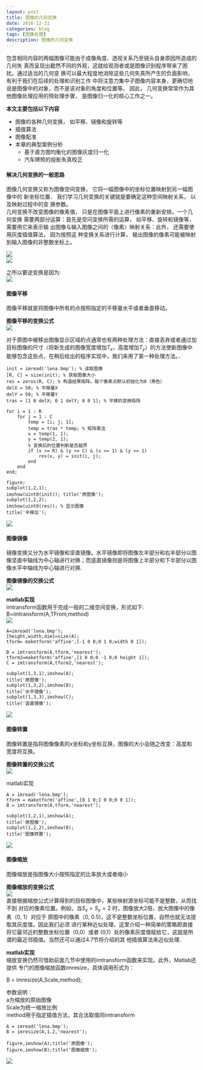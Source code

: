 ```yaml
---
layout: post
title: 图像的几何变换
date: 2016-12-21
categories: blog
tags: [图像处理]
description: 图像的几何变换
---
```


包含相同内容的两幅图像可能由于成像角度、透视关系乃至镜头自身原因所造成的几何失
真而呈现出截然不同的外观，这就给观测者或是图像识别程序带来了困扰。通过适当的几何变
换可以最大程度地消除这些几何失真所产生的负面影响，有利于我们在后续的处理和识别工作
中将注意力集中子图像内容本身，更确切地说是图像中的对象，而不是该对象的角度和位置等。
因此， 几何变换常常作为其他图像处理应用的预处理步骤， 是图像归一化的核心工作之一。  

**本文主要包括以下内容**    

- 图像的各种几何变换， 如平移、镜像和旋转等
- 插值算法
- 图像配准
- 本章的典型案例分析
  + 基于直方图均衡化的图像灰度归一化
  + 汽车牌照的投影失真校正

#### 解决几何变换的一般思路      
图像几何变换又称为图像空间变换， 它将一幅图像中的坐标位置映射到另一幅图像中的
新坐标位置． 我们学习几何变换的关键就是要确定这种空间映射关系， 以及映射过程中的变
换参数。       
几何变换不改变图像的像素值， 只是在图像平面上进行像素的重新安排。一个几何变换
需要两部分运算：首先是空问变换所需的运算， 如平移、旋转和镜像等， 需要用它来表示输
出图像与输入图像之间的〈像素〉映射关系：此外， 还需要使用灰度插值算法， 因为按照这
种变换关系进行计算， 输出图像的像素可能被映射到输入图像的非整数坐标上。

![](https://raw.githubusercontent.com/whuhan2013/myImage/master/dataImage/chapter4/p1.png)  
![](https://raw.githubusercontent.com/whuhan2013/myImage/master/dataImage/chapter4/p2.png)  

之所以要逆变换是因为:   
![](https://raw.githubusercontent.com/whuhan2013/myImage/master/dataImage/chapter4/p3.png)  


#### 图像平移  
图像平移就是将图像中所有的点按照指定的平移量水平或者垂直移动。     

**图像平移的变换公式**    
![](https://raw.githubusercontent.com/whuhan2013/myImage/master/dataImage/chapter4/p4.png)  

对于原图中被移出图像显示区域的点通常也有两种处理方法：直接丢弃或者通过加目标图像的尺寸〈将新生成的图像宽度增加$T_x$，高度增加$T_y$〉的方法使新图像中能够包含这些点，在稍后给出的程序实现中，我们来用了第一种处理方法。．  

```
init = imread('lena.bmp'); % 读取图像
[R, C] = size(init); % 获取图像大小
res = zeros(R, C); % 构造结果矩阵。每个像素点默认初始化为0（黑色）
delX = 50; % 平移量X
delY = 50; % 平移量Y
tras = [1 0 delX; 0 1 delY; 0 0 1]; % 平移的变换矩阵 

for i = 1 : R
    for j = 1 : C
        temp = [i; j; 1];
        temp = tras * temp; % 矩阵乘法
        x = temp(1, 1);
        y = temp(2, 1);
        % 变换后的位置判断是否越界
        if (x <= R) & (y <= C) & (x >= 1) & (y >= 1)
            res(x, y) = init(i, j);
        end
    end
end;

figure;
subplot(1,2,1);
imshow(uint8(init)); title('原图像'); 
subplot(1,2,2);
imshow(uint8(res)); % 显示图像
title('平移后');
```
![](https://raw.githubusercontent.com/whuhan2013/myImage/master/dataImage/chapter4/p5.png)  


#### 图像镜像
镜像变换又分为水平镜像和坚直镜像。水平镜像即将图像左半部分和右半部分以图像坚直中轴线为中心轴进行对换；而竖直镜像则是将图像上半部分和下半部分以图像水平中轴线为中心轴进行对换.   

**图像镜像的交换公式**     
![](https://raw.githubusercontent.com/whuhan2013/myImage/master/dataImage/chapter4/p6.png)  

**matlab实现**     
imtransform函数用于完成一般的二维空间变换，形式如下:      
B=imtransform(A,TFrom,method)    
![](https://raw.githubusercontent.com/whuhan2013/myImage/master/dataImage/chapter4/p7.png)  

```
A=imread('lena.bmp');
[height,width,dim]=size(A);
tform= maketform('affine',[-1 0 0;0 1 0;width 0 1]);

B = imtransform(A,tform,'nearest');
tform2=maketform('affine',[1 0 0;0 -1 0;0 height 1]);
C = imtransform(A,tform2,'nearest');

subplot(1,3,1),imshow(A);
title('原图像');
subplot(1,3,2),imshow(B);
title('水平镜像');
subplot(1,3,3),imshow(C);
title('竖直镜像');
```
![](https://raw.githubusercontent.com/whuhan2013/myImage/master/dataImage/chapter4/p8.png)  

#### 图像转置
图像转置是指将图像像素的x坐标和y坐标互换，图像的大小会随之改变：高度和宽度将互换。

**图像转置的交换公式**    
![](https://raw.githubusercontent.com/whuhan2013/myImage/master/dataImage/chapter4/p9.png)  

matlab实现    

```
A = imread('lena.bmp');
tform = maketform('affine',[0 1 0;1 0 0;0 0 1]);
B = imtransform(A,tform,'nearest');

subplot(1,2,1),imshow(A);
title('原图像');   
subplot(1,2,2),imshow(B);
title('图像转置');
```
![](https://raw.githubusercontent.com/whuhan2013/myImage/master/dataImage/chapter4/p10.png)  

#### 图像缩放    
图像缩放是指图像大小按照指定的比率放大或者缩小     

**图像缩放的变换公式**    
![](https://raw.githubusercontent.com/whuhan2013/myImage/master/dataImage/chapter4/p11.png)  
直接根据缩放公式计算得到的目标图像中，某些映射源坐标可能不是整数，从而找不到
对应的像素位置。例如，当$S_x=S_y=2$ 时，图像放大2倍，放大图像中的像素（0, 1）对应于
原图中的像素（0, 0.5)，这不是整数坐标位置，自然也就无法提取其灰度值。因此我们必须
进行某种近似处理，这里介绍一种简单的策略即直接将它最邻近的整数坐标位置（0,0）或者
(0,1）处的像素灰度值赋给它，这就是所谓的最近邻插值。当然还可以通过4.7节将介绍的其
他插值算法来近似处理．   

**matlab实现**    
缩放变换仍然可借助前面几节中使用的imtransform函数来实现。此外，Matlab还提供
专门的图像缩放函数imresize，具体调用形式为：    

B = imresize(A,Scale,method);    

参数说明：    
a为缩放的原始图像     
Scale为统一缩放比例    
method用于指定插值方法，其合法取值同imtransform    

```
A = imread('lena.bmp');
B = imresize(A,1.2,'nearest');

figure,imshow(A);title('原图像');   
figure,imshow(B);title('图像缩放');
```
![](https://raw.githubusercontent.com/whuhan2013/myImage/master/dataImage/chapter4/p12.png)  





